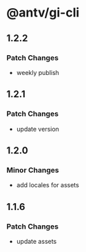 # @antv/gi-cli

## 1.2.2

### Patch Changes

- weekly publish

## 1.2.1

### Patch Changes

- update version

## 1.2.0

### Minor Changes

- add locales for assets

## 1.1.6

### Patch Changes

- update assets
